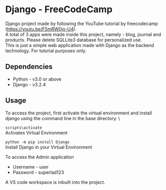 # Django - FreeCodeCamp
Django project made by following the YouTube tutorial by freecodecamp (https://youtu.be/F5mRW0jo-U4). \
A total of 3 apps were made inside this project, namely - blog, journal and products. Please delete SQLLite3 database for personalized use. \
This is just a simple web application made with Django as the backend technology. For tutorial purposes only.

## Dependencies
+ Python - v3.0 or above 
+ Django - v3.2.4 

## Usage 
To access the project, first activate the virtual environment and install django using the command line in the base directory. \

`scripts\activate` \
Activates Virtual Environment 

`python -m pip install Django` \
Install Django in your Virtual Environment 

To access the Admin application
+ Username - user 
+ Password - superlad123 

A VS code workspace is inbuilt into the project.
